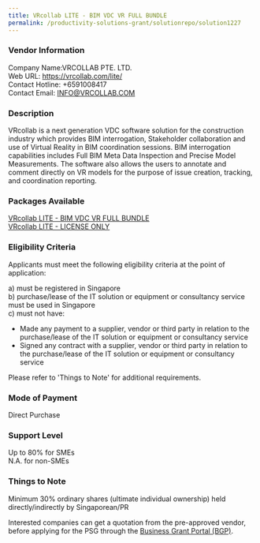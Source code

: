 ```yaml
---
title: VRcollab LITE - BIM VDC VR FULL BUNDLE
permalink: /productivity-solutions-grant/solutionrepo/solution1227
---
```


### Vendor Information
Company Name:VRCOLLAB PTE. LTD. <br>Web URL: https://vrcollab.com/lite/ <br>Contact Hotline: +6591008417 <br>Contact Email: INFO@VRCOLLAB.COM <br>

### Description

VRcollab is a next generation VDC software solution for the construction industry which provides BIM interrogation, Stakeholder collaboration and use of Virtual Reality in BIM coordination sessions. BIM interrogation capabilities includes Full BIM Meta Data Inspection and Precise Model Measurements. The software also allows the users to annotate and comment directly on VR models for the purpose of issue creation, tracking, and coordination reporting.

### Packages Available

<a href='https://www.gobusiness.gov.sg/images/psg/Desensitised_VRCollab_20200118_Annex_3_Part_1.pdf' target='_blank'>VRcollab LITE - BIM VDC VR FULL BUNDLE</a><br/>
<a href='https://www.gobusiness.gov.sg/images/psg/Desensitised_VRCollab_20200118_Annex_3_Part_2.pdf' target='_blank'>VRcollab LITE - LICENSE ONLY</a><br/>

### Eligibility Criteria

Applicants must meet the following eligibility criteria at the point of application:

a) must be registered in Singapore <br>
b) purchase/lease of the IT solution or equipment or consultancy service must be used in Singapore <br>
c) must not have:
- Made any payment to a supplier, vendor or third party in relation to the purchase/lease of the IT solution or equipment or consultancy service
- Signed any contract with a supplier, vendor or third party in relation to the purchase/lease of the IT solution or equipment or consultancy service

Please refer to 'Things to Note' for additional requirements.

### Mode of Payment
Direct Purchase

### Support Level
Up to 80% for SMEs <br>
N.A. for non-SMEs

### Things to Note
Minimum 30% ordinary shares (ultimate individual ownership) held directly/indirectly by Singaporean/PR

Interested companies can get a quotation from the pre-approved vendor, before applying for the PSG through the <a target='_blank' href='https://www.businessgrants.gov.sg/'>Business Grant Portal (BGP)</a>.
